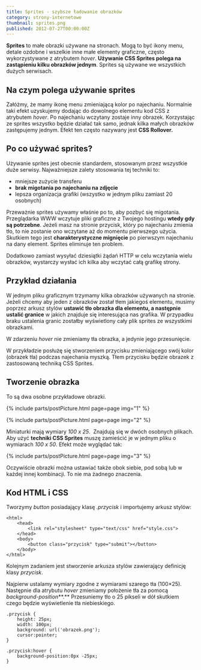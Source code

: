 ```yaml
---
title: Sprites - szybsze ładowanie obrazków
category: strony-internetowe
thumbnail: sprites.png
published: 2012-07-27T00:00:00Z
---
```

**Sprites** to małe obrazki używane na stronach. Mogą to być ikony menu, detale ozdobne i wszelkie inne małe elementy graficzne, często wykorzystywane z atrybutem *hover*. **Używanie CSS Sprites polega na zastąpieniu kilku obrazków jednym**. Sprites są używane we wszystkich dużych serwisach.

<!--more-->

## Na czym polega używanie sprites

Załóżmy, że mamy ikonę menu zmieniającą kolor po najechaniu. Normalnie taki efekt uzyskujemy dodając do dowolnego elementu kod CSS z atrybutem *hover*. Po najechaniu wczytany zostaje inny obrazek. Korzystając ze sprites wszystko będzie działać tak samo, jednak kilka małych obrazków zastępujemy jednym. Efekt ten często nazywany jest **CSS Rollover.**

## Po co używać sprites?

Używanie sprites jest obecnie standardem, stosowanym przez wszystkie duże serwisy. Najważniejsze zalety stosowania tej techniki to:

- mniejsze zużycie transferu
- **brak migotania po najechaniu na zdjęcie**
- lepsza organizacja grafiki (wszystko w jednym pliku zamiast 20 osobnych)

Przeważnie sprites używamy właśnie po to, aby pozbyć się migotania. Przeglądarka WWW wczytuje pliki graficzne z Twojego hostingu **wtedy gdy są potrzebne**. Jeżeli masz na stronie przycisk, który po najechaniu zmienia tło, to nie zostanie ono wczytane aż do momentu pierwszego użycia. Skutkiem tego jest **charakterystyczne mignięcie** po pierwszym najechaniu na dany element. Sprites eliminuje ten problem.

Dodatkowo zamiast wysyłać dziesiątki żądań HTTP w celu wczytania wielu obrazków, wystarczy wysłać ich kilka aby wczytać całą grafikę strony.

## Przykład działania

W jednym pliku graficznym trzymamy kilka obrazków używanych na stronie. Jeżeli chcemy aby jeden z obrazków został tłem jakiegoś elementu, musimy poprzez arkusz stylów **ustawić tło obrazka dla elementu, a następnie ustalić granice** w jakich znajduje się interesująca nas grafika. W przypadku braku ustalenia granic zostałby wyświetlony cały plik sprites ze wszystkimi obrazkami.

W zdarzeniu *hover* nie zmieniamy tła obrazka, a jedynie jego przesunięcie.

W przykładzie posłużę się stworzeniem przycisku zmieniającego swój kolor (obrazek tła) podczas najechania myszką. Tłem przycisku będzie obrazek z zastosowaną techniką CSS Sprites.

## Tworzenie obrazka

To są dwa osobne przykładowe obrazki.

{% include parts/postPicture.html page=page img="1" %}

{% include parts/postPicture.html page=page img="2" %}

Miniaturki mają wymiary *100 x 25*.  Znajdują się w dwóch osobnych plikach. Aby użyć **techniki CSS Sprites** muszę zamieścić je w jednym pliku o wymiarach *100 x 50*. Efekt może wyglądać tak:

{% include parts/postPicture.html page=page img="3" %}

Oczywiście obrazki można ustawiać także obok siebie, pod sobą lub w każdej innej kombinacji. To nie ma żadnego znaczenia.

## Kod HTML i CSS

Tworzymy *button* posiadający klasę *.przycisk* i importujemy arkusz stylów:

	<html>
	    <head>
	        <link rel="stylesheet" type="text/css" href="style.css">
	    </head>
	    <body>
	        <button class="przycisk" type="submit"></button>
	    </body>
	</html>

Kolejnym zadaniem jest stworzenie arkusza stylów zawierający definicję klasy *przycisk*.

Najpierw ustalamy wymiary zgodne z wymiarami szarego tła (100&#215;25). Następnie dla atrybutu *hover* zmieniamy położenie tła za pomocą *background-position***.** Przesuniemy tło o 25 pikseli w dół skutkiem czego będzie wyświetlenie tła niebieskiego.

	.przycisk {
	    height: 25px;
	    width: 100px;
	    background: url('obrazek.png');
	    cursor:pointer;
	}
	
	.przycisk:hover {
	    background-position:0px -25px;
	}
